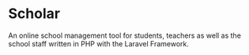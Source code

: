 # Scholar

An online school management tool for students, teachers as well as the school staff written in PHP with the Laravel Framework.